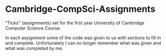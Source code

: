 # Cambridge-CompSci-Assignments
"Ticks" (assignments) set for the first year University of Cambridge Computer Science Course. 

 In each assignment some of the code was given to us with sections to fill in and complete. 
 Unfortunately I can no longer remember what was given and what was completed by me.
